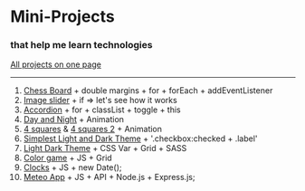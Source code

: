 # Mini-Projects

### that help me learn technologies

[All projects on one page](https://trusting-bhabha-c67443.netlify.app/)

---

1. [Chess Board](https://trusting-bhabha-c67443.netlify.app/chess-board/) + double margins + for + forEach + addEventListener
2. [Image slider](https://trusting-bhabha-c67443.netlify.app/image%20slider/) + if => let's see how it works
3. [Accordion](https://trusting-bhabha-c67443.netlify.app/accordion/) + for + classList + toggle + this
4. [Day and Night](https://trusting-bhabha-c67443.netlify.app/animation%20day%20and%20night/) + Animation
5. [4 squares](https://trusting-bhabha-c67443.netlify.app/4%20squares%20animation/index.html) & [4 squares 2](https://trusting-bhabha-c67443.netlify.app/4%20squares%20animation%202/index.html) + Animation
6. [Simplest Light and Dark Theme](https://trusting-bhabha-c67443.netlify.app/simplest%20light%20and%20dark%20theme/) + '.checkbox:checked + .label'
7. [Light Dark Theme](https://trusting-bhabha-c67443.netlify.app/light%20dark%20theme%20toggle/) + CSS Var + Grid + SASS
8. [Color game](https://trusting-bhabha-c67443.netlify.app/color%20game/) + JS + Grid
9. [Clocks](https://trusting-bhabha-c67443.netlify.app/clocks/) + JS + new Date();
10. [Meteo App]() + JS + API + Node.js + Express.js;
